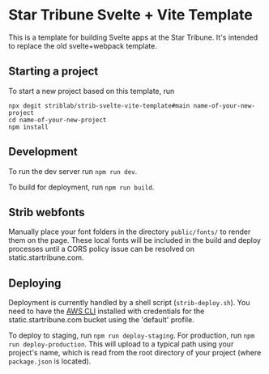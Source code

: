 # Star Tribune Svelte + Vite Template

This is a template for building Svelte apps at the Star Tribune. It's intended to replace the old svelte+webpack template.

## Starting a project

To start a new project based on this template, run

```
npx degit striblab/strib-svelte-vite-template#main name-of-your-new-project
cd name-of-your-new-project
npm install
```

## Development

To run the dev server run `npm run dev`.

To build for deployment, run `npm run build`.

## Strib webfonts

Manually place your font folders in the directory `public/fonts/` to render them on the page.
These local fonts will be included in the build and deploy processes until a CORS policy issue can be resolved on static.startribune.com.

## Deploying

Deployment is currently handled by a shell script (`strib-deploy.sh`). You need to have the [AWS CLI](https://aws.amazon.com/cli/) installed
with credentials for the static.startribune.com bucket using the 'default' profile.

To deploy to staging, run `npm run deploy-staging`. For production, run `npm run deploy-production`. This will upload to a typical path using your project's name, which is read from the root directory of your project (where `package.json` is located). 